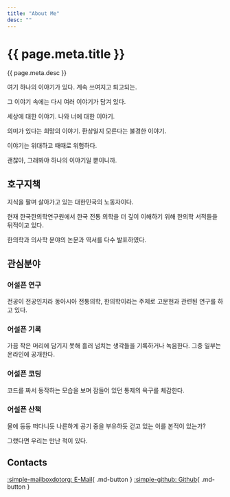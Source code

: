 ```yaml
---
title: "About Me"
desc: ""
---
```


# {{ page.meta.title }}

{{ page.meta.desc }}

여기 하나의 이야기가 있다. 계속 쓰여지고 퇴고되는.

그 이야기 속에는 다시 여러 이야기가 담겨 있다.

세상에 대한 이야기. 나와 너에 대한 이야기.

의미가 있다는 희망의 이야기. 환상일지 모른다는 불경한 이야기.

이야기는 위대하고 때때로 위험하다.

괜찮아, 그래봐야 하나의 이야기일 뿐이니까.

## 호구지책

지식을 팔며 살아가고 있는 대한민국의 노동자이다.

현재 한국한의학연구원에서 한국 전통 의학을 더 깊이 이해하기 위해 한의학 서적들을 뒤적이고 있다.

한의학과 의사학 분야의 논문과 역서를 다수 발표하였다.

## 관심분야

### 어설픈 연구

전공이 전공인지라 동아시아 전통의학, 한의학이라는 주제로 고문헌과 관련된 연구를 하고 있다.

### 어설픈 기록

가끔 작은 머리에 담기지 못해 흘러 넘치는 생각들을 기록하거나 녹음한다. 그중 일부는 온라인에 공개한다.

### 어설픈 코딩

코드를 짜서 동작하는 모습을 보며 잠들어 있던 통제의 욕구를 체감한다.

### 어설픈 산책

물에 둥둥 떠다니듯 나른하게 공기 중을 부유하듯 걷고 있는 이를 본적이 있는가?

그랬다면 우리는 만난 적이 있다.

## Contacts

[:simple-mailboxdotorg: E-Mail](mailto:{{extra.info.email}}){ .md-button } [:simple-github: Github]( {{extra.urls.github}} ){ .md-button }
